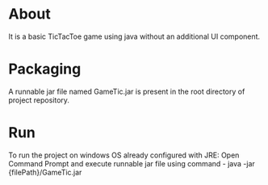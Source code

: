 # About
It is a basic TicTacToe game using java without an additional UI component.

# Packaging
A runnable jar file named GameTic.jar is present in the root directory of project repository. 

# Run
To run the project on windows OS already configured with JRE:
Open Command Prompt and execute runnable jar file using command - java -jar {filePath}/GameTic.jar





